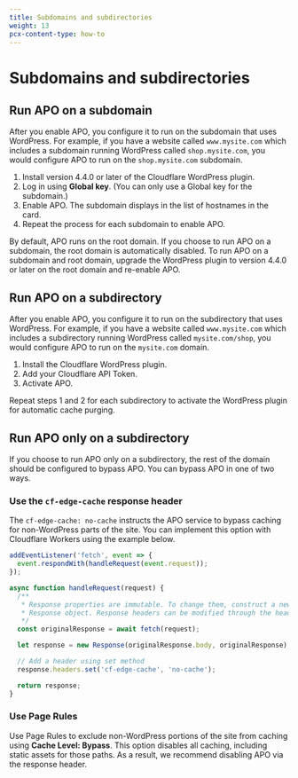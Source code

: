 ```yaml
---
title: Subdomains and subdirectories
weight: 13
pcx-content-type: how-to
---
```


# Subdomains and subdirectories

## Run APO on a subdomain

After you enable APO, you configure it to run on the subdomain that uses WordPress. For example, if you have a website called `www.mysite.com` which includes a subdomain running WordPress called `shop.mysite.com`, you would configure APO to run on the `shop.mysite.com` subdomain.

1. Install version 4.4.0 or later of the Cloudflare WordPress plugin.
1. Log in using **Global key**. (You can only use a Global key for the subdomain.)
1. Enable APO. The subdomain displays in the list of hostnames in the card.
1. Repeat the process for each subdomain to enable APO.

By default, APO runs on the root domain. If you choose to run APO on a subdomain, the root domain is automatically disabled. To run APO on a subdomain and root domain, upgrade the WordPress plugin to version 4.4.0 or later on the root domain and re-enable APO.

## Run APO on a subdirectory

After you enable APO, you configure it to run on the subdirectory that uses WordPress. For example, if you have a website called `www.mysite.com` which includes a subdirectory running WordPress called `mysite.com/shop`, you would configure APO to run on the `mysite.com` domain.

1. Install the Cloudflare WordPress plugin.
1. Add your Cloudflare API Token.
1. Activate APO.

Repeat steps 1 and 2 for each subdirectory to activate the WordPress plugin for automatic cache purging.

## Run APO only on a subdirectory

If you choose to run APO only on a subdirectory, the rest of the domain should be configured to bypass APO. You can bypass APO in one of two ways.

### Use the `cf-edge-cache` response header

The `cf-edge-cache: no-cache` instructs the APO service to bypass caching for non-WordPress parts of the site. You can implement this option with Cloudflare Workers using the example below.

```js
addEventListener('fetch', event => {
  event.respondWith(handleRequest(event.request));
});

async function handleRequest(request) {
  /**
   * Response properties are immutable. To change them, construct a new
   * Response object. Response headers can be modified through the headers `set` method.
   */
  const originalResponse = await fetch(request);

  let response = new Response(originalResponse.body, originalResponse);

  // Add a header using set method
  response.headers.set('cf-edge-cache', 'no-cache');

  return response;
}
```

### Use Page Rules

Use Page Rules to exclude non-WordPress portions of the site from caching using **Cache Level: Bypass**. This option disables all caching, including static assets for those paths. As a result, we recommend disabling APO via the response header.
